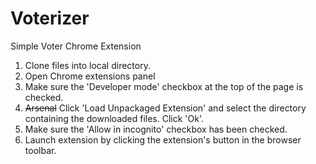 # Voterizer
Simple Voter Chrome Extension

1. Clone files into local directory.
2. Open Chrome extensions panel
3. Make sure the 'Developer mode' checkbox at the top of the page is checked.
4. ~~Arsenal~~ Click 'Load Unpackaged Extension' and select the directory containing the downloaded files. Click 'Ok'. 
5. Make sure the 'Allow in incognito' checkbox has been checked.
6. Launch extension by clicking the extension's button in the browser toolbar.
